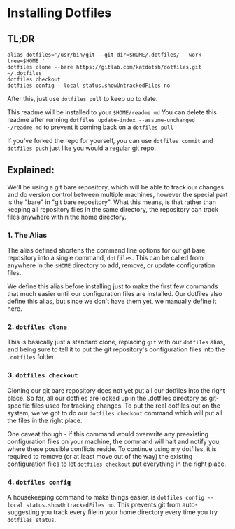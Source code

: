 # Installing Dotfiles

## TL;DR

```
alias dotfiles='/usr/bin/git --git-dir=$HOME/.dotfiles/ --work-tree=$HOME '
dotfiles clone --bare https://gitlab.com/katdotsh/dotfiles.git ~/.dotfiles
dotfiles checkout
dotfiles config --local status.showUntrackedFiles no
```

After this, just use `dotfiles pull` to keep up to date. 

This readme will be installed to your `$HOME/readme.md`
You can delete this readme after running `dotfiles update-index --assume-unchanged ~/readme.md` to prevent it coming back on a `dotfiles pull`

If you've forked the repo for yourself, you can use `dotfiles commit` and `dotfiles push` just like you would a regular git repo. 

## Explained: 

We'll be using a git bare repository, which will be able to track our changes and do version control between multiple machines, however the special part is the "bare" in "git bare repository". What this means, is that rather than keeping all repository files in the same directory, the repository can track files anywhere within the home directory. 

### 1. The Alias

The alias defined shortens the command line options for our git bare repository into a single command, `dotfiles`. This can be called from anywhere in the `$HOME` directory to add, remove, or update configuration files. 

We define this alias before installing just to make the first few commands that much easier until our configuration files are installed. Our dotfiles also define this alias, but since we don't have them yet, we manually define it here. 

### 2. `dotfiles clone`

This is basically just a standard clone, replacing `git` with our `dotfiles` alias, and being sure to tell it to put the git repository's configuration files into the `.dotfiles` folder. 

### 3. `dotfiles checkout`

Cloning our git bare repository does not yet put all our dotfiles into the right place. So far, all our dotfiles are locked up in the .dotfiles directory as git-specific files used for tracking changes. To put the real dotfiles out on the system, we've got to do our `dotfiles checkout` command which will put all the files in the right place. 

One caveat though - if this command would overwrite any preexisting configuration files on your machine, the command will halt and notify you where these possible conflicts reside. To continue using my dotfiles, it is required to remove (or at least move out of the way) the existing configuration files to let `dotfiles checkout` put everything in the right place. 

### 4. `dotfiles config`

A housekeeping command to make things easier, is `dotfiles config --local status.showUntrackedFiles no`. This prevents git from auto-suggesting you track every file in your home directory every time you try `dotfiles status`. 
